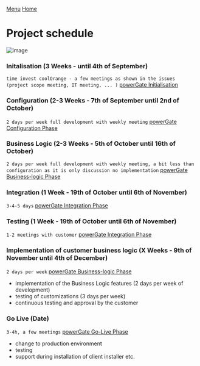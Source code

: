 [Menu](../README.md) [Home](./home.md)
# Project schedule

![image](https://user-images.githubusercontent.com/31648966/141479048-990c8887-0fc5-4263-b36c-f9595ba81687.png)

### Initalisation (3 Weeks - until 4th of September)
`time invest coolOrange - a few meetings as shown in the issues (project scope meeting, IT meeting, ... )`
[powerGate Initialisation](https://github.com/coolOrangeProjects/{REPO_NAME}/projects/1)


### Configuration (2-3 Weeks - 7th of September until 2nd of October)
`2 days per week full development with weekly meeting`
[powerGate Configuration Phase ](https://github.com/coolOrangeProjects/{REPO_NAME}/projects/2)


### Business Logic (2-3 Weeks - 5th of October until 16th of October)
`2 days per week full development with weekly meeting, a bit less than configuration as it is only discussion no implementation`
[powerGate Business-logic Phase](https://github.com/coolOrangeProjects/{REPO_NAME}/projects/4)


### Integration (1 Week - 19th of October until 6th of November)
`3-4-5 days`
[powerGate Integration Phase](https://github.com/coolOrangeProjects/{REPO_NAME}/projects/3)


###  Testing (1 Week - 19th of October until 6th of November)
`1-2 meetings with customer`
[powerGate Integration Phase](https://github.com/coolOrangeProjects/{REPO_NAME}/projects/3)


### Implementation of customer business logic (X Weeks - 9th of November until 4th of December)
`2 days per week`
[powerGate Business-logic Phase](https://github.com/coolOrangeProjects/{REPO_NAME}/projects/4)
- implementation of the Business Logic features (2 days per week of development)
- testing of customizations (3 days per week)
- continuous testing and approval by the customer

### Go Live (Date)
`3-4h, a few meetings`
[powerGate Go-Live Phase](https://github.com/coolOrangeProjects/{REPO_NAME}/projects/6)
- change to production environment
- testing
- support during installation of client installer etc.

